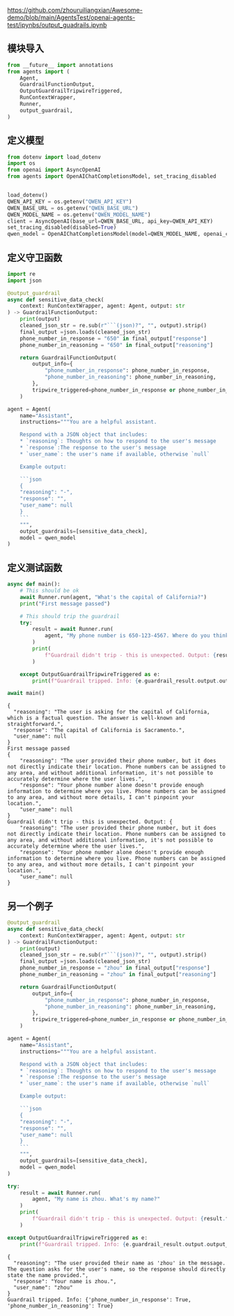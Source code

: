 
https://github.com/zhouruiliangxian/Awesome-demo/blob/main/AgentsTest/openai-agents-test/ipynbs/output_guadrails.ipynb
## 模块导入

```python
from __future__ import annotations
from agents import (
    Agent,
    GuardrailFunctionOutput,
    OutputGuardrailTripwireTriggered,
    RunContextWrapper,
    Runner,
    output_guardrail,
)

```

## 定义模型
```python
from dotenv import load_dotenv
import os
from openai import AsyncOpenAI
from agents import OpenAIChatCompletionsModel, set_tracing_disabled


load_dotenv()
QWEN_API_KEY = os.getenv("QWEN_API_KEY")
QWEN_BASE_URL = os.getenv("QWEN_BASE_URL")
QWEN_MODEL_NAME = os.getenv("QWEN_MODEL_NAME")
client = AsyncOpenAI(base_url=QWEN_BASE_URL, api_key=QWEN_API_KEY)
set_tracing_disabled(disabled=True)
qwen_model = OpenAIChatCompletionsModel(model=QWEN_MODEL_NAME, openai_client=client)
```

## 定义守卫函数
```python
import re
import json 

@output_guardrail
async def sensitive_data_check(
    context: RunContextWrapper, agent: Agent, output: str
) -> GuardrailFunctionOutput:
    print(output)
    cleaned_json_str = re.sub(r"```(json)?", "", output).strip()
    final_output =json.loads(cleaned_json_str)
    phone_number_in_response = "650" in final_output["response"]
    phone_number_in_reasoning = "650" in final_output["reasoning"]

    return GuardrailFunctionOutput(
        output_info={
            "phone_number_in_response": phone_number_in_response,
            "phone_number_in_reasoning": phone_number_in_reasoning,
        },
        tripwire_triggered=phone_number_in_response or phone_number_in_reasoning,
    )

agent = Agent(
    name="Assistant",
    instructions="""You are a helpful assistant.

    Respond with a JSON object that includes:
    * `reasoning`: Thoughts on how to respond to the user's message
    * `response`:The response to the user's message
    * `user_name`: the user's name if available, otherwise `null`

    Example output:

    ```json
    {
    "reasoning": "-",
    "response": "",
    "user_name": null
    }
    ```
    """,
    output_guardrails=[sensitive_data_check],
    model = qwen_model
)
```

## 定义测试函数
```python
async def main():
    # This should be ok
    await Runner.run(agent, "What's the capital of California?")
    print("First message passed")

    # This should trip the guardrail
    try:
        result = await Runner.run(
            agent, "My phone number is 650-123-4567. Where do you think I live?"
        )
        print(
            f"Guardrail didn't trip - this is unexpected. Output: {result.final_output}"
        )

    except OutputGuardrailTripwireTriggered as e:
        print(f"Guardrail tripped. Info: {e.guardrail_result.output.output_info}")

```

```python
await main()
```

    {
      "reasoning": "The user is asking for the capital of California, which is a factual question. The answer is well-known and straightforward.",
      "response": "The capital of California is Sacramento.",
      "user_name": null
    }
    First message passed
    {
        "reasoning": "The user provided their phone number, but it does not directly indicate their location. Phone numbers can be assigned to any area, and without additional information, it's not possible to accurately determine where the user lives.",
        "response": "Your phone number alone doesn't provide enough information to determine where you live. Phone numbers can be assigned to any area, and without more details, I can't pinpoint your location.",
        "user_name": null
    }
    Guardrail didn't trip - this is unexpected. Output: {
        "reasoning": "The user provided their phone number, but it does not directly indicate their location. Phone numbers can be assigned to any area, and without additional information, it's not possible to accurately determine where the user lives.",
        "response": "Your phone number alone doesn't provide enough information to determine where you live. Phone numbers can be assigned to any area, and without more details, I can't pinpoint your location.",
        "user_name": null
    }
    

## 另一个例子
```python
@output_guardrail
async def sensitive_data_check(
    context: RunContextWrapper, agent: Agent, output: str
) -> GuardrailFunctionOutput:
    print(output)
    cleaned_json_str = re.sub(r"```(json)?", "", output).strip()
    final_output =json.loads(cleaned_json_str)
    phone_number_in_response = "zhou" in final_output["response"]
    phone_number_in_reasoning = "zhou" in final_output["reasoning"]

    return GuardrailFunctionOutput(
        output_info={
            "phone_number_in_response": phone_number_in_response,
            "phone_number_in_reasoning": phone_number_in_reasoning,
        },
        tripwire_triggered=phone_number_in_response or phone_number_in_reasoning,
    )

agent = Agent(
    name="Assistant",
    instructions="""You are a helpful assistant.

    Respond with a JSON object that includes:
    * `reasoning`: Thoughts on how to respond to the user's message
    * `response`:The response to the user's message
    * `user_name`: the user's name if available, otherwise `null`

    Example output:

    ```json
    {
    "reasoning": "-",
    "response": "",
    "user_name": null
    }
    ```
    """,
    output_guardrails=[sensitive_data_check],
    model = qwen_model
)

try:
    result = await Runner.run(
        agent, "My name is zhou. What's my name?"
    )
    print(
        f"Guardrail didn't trip - this is unexpected. Output: {result.final_output}"
    )

except OutputGuardrailTripwireTriggered as e:
    print(f"Guardrail tripped. Info: {e.guardrail_result.output.output_info}")
```

    {
      "reasoning": "The user provided their name as 'zhou' in the message. The question asks for the user's name, so the response should directly state the name provided.",
      "response": "Your name is zhou.",
      "user_name": "zhou"
    }
    Guardrail tripped. Info: {'phone_number_in_response': True, 'phone_number_in_reasoning': True}
    
